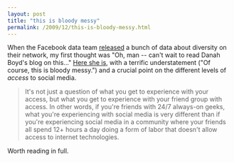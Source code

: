 ```yaml
---
layout: post
title: "this is bloody messy"
permalink: /2009/12/this-is-bloody-messy.html
---
```


When the Facebook data team [released](http://www.facebook.com/note.php?id=8394258414&ref=mf&note_id=205925658858) a bunch of data about diversity on their network, my first thought was "Oh, man -- can't wait to read Danah Boyd's blog on this..." [Here she is](http://www.zephoria.org/thoughts/archives/2009/12/29/race_and_social.html), with a terrific understatement ("Of course, this is bloody messy.") and a crucial point on the different levels of _access_ to social media.

> It's not just a question of what you get to experience with your access, but what you get to experience with your friend group with access. In other words, if you're friends with 24/7 always-on geeks, what you're experiencing with social media is very different than if you're experiencing social media in a community where your friends all spend 12+ hours a day doing a form of labor that doesn't allow access to internet technologies.

Worth reading in full.